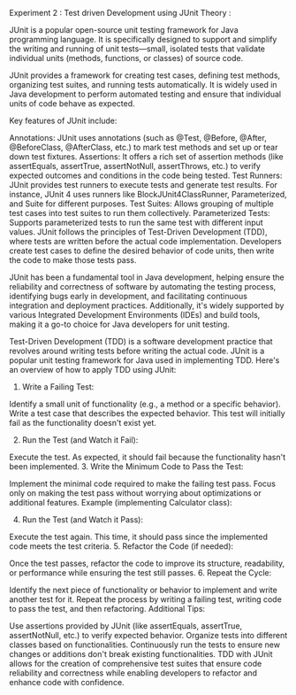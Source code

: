 Experiment 2 :  Test driven Development using JUnit
Theory :

JUnit is a popular open-source unit testing framework for Java programming language. It is specifically designed to support and simplify the writing and running of unit tests—small, isolated tests that validate individual units (methods, functions, or classes) of source code.

JUnit provides a framework for creating test cases, defining test methods, organizing test suites, and running tests automatically. It is widely used in Java development to perform automated testing and ensure that individual units of code behave as expected.

Key features of JUnit include:

Annotations: JUnit uses annotations (such as @Test, @Before, @After, @BeforeClass, @AfterClass, etc.) to mark test methods and set up or tear down test fixtures.
Assertions: It offers a rich set of assertion methods (like assertEquals, assertTrue, assertNotNull, assertThrows, etc.) to verify expected outcomes and conditions in the code being tested.
Test Runners: JUnit provides test runners to execute tests and generate test results. For instance, JUnit 4 uses runners like BlockJUnit4ClassRunner, Parameterized, and Suite for different purposes.
Test Suites: Allows grouping of multiple test cases into test suites to run them collectively.
Parameterized Tests: Supports parameterized tests to run the same test with different input values.
JUnit follows the principles of Test-Driven Development (TDD), where tests are written before the actual code implementation. Developers create test cases to define the desired behavior of code units, then write the code to make those tests pass.

JUnit has been a fundamental tool in Java development, helping ensure the reliability and correctness of software by automating the testing process, identifying bugs early in development, and facilitating continuous integration and deployment practices. Additionally, it's widely supported by various Integrated Development Environments (IDEs) and build tools, making it a go-to choice for Java developers for unit testing.

Test-Driven Development (TDD) is a software development practice that revolves around writing tests before writing the actual code. JUnit is a popular unit testing framework for Java used in implementing TDD. Here's an overview of how to apply TDD using JUnit:

1. Write a Failing Test:

Identify a small unit of functionality (e.g., a method or a specific behavior).
Write a test case that describes the expected behavior. This test will initially fail as the functionality doesn't exist yet.


2. Run the Test (and Watch it Fail):

Execute the test. As expected, it should fail because the functionality hasn't been implemented.
3. Write the Minimum Code to Pass the Test:

Implement the minimal code required to make the failing test pass. Focus only on making the test pass without worrying about optimizations or additional features.
Example (implementing Calculator class): 

4. Run the Test (and Watch it Pass):

Execute the test again. This time, it should pass since the implemented code meets the test criteria.
5. Refactor the Code (if needed):

Once the test passes, refactor the code to improve its structure, readability, or performance while ensuring the test still passes.
6. Repeat the Cycle:

Identify the next piece of functionality or behavior to implement and write another test for it. Repeat the process by writing a failing test, writing code to pass the test, and then refactoring.
Additional Tips:

Use assertions provided by JUnit (like assertEquals, assertTrue, assertNotNull, etc.) to verify expected behavior.
Organize tests into different classes based on functionalities.
Continuously run the tests to ensure new changes or additions don't break existing functionalities.
TDD with JUnit allows for the creation of comprehensive test suites that ensure code reliability and correctness while enabling developers to refactor and enhance code with confidence.
